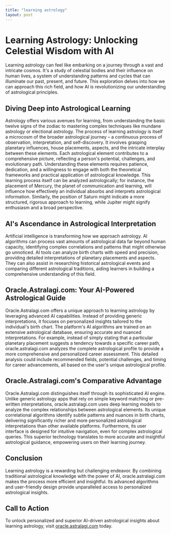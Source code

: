 ```yaml
---
title: "learning astrology"
layout: post
---
```


# Learning Astrology: Unlocking Celestial Wisdom with AI

Learning astrology can feel like embarking on a journey through a vast and intricate cosmos.  It's a study of celestial bodies and their influence on human lives, a system of understanding patterns and cycles that can illuminate our past, present, and future. This exploration delves into how we can approach this rich field, and how AI is revolutionizing our understanding of astrological principles.

## Diving Deep into Astrological Learning

Astrology offers various avenues for learning, from understanding the basic twelve signs of the zodiac to mastering complex techniques like mundane astrology or electional astrology. The process of learning astrology is itself a microcosm of the broader astrological journey – a continuous process of observation, interpretation, and self-discovery.  It involves grasping planetary influences, house placements, aspects, and the intricate interplay between these elements. Each astrological element contributes to a comprehensive picture, reflecting a person's potential, challenges, and evolutionary path. Understanding these elements requires patience, dedication, and a willingness to engage with both the theoretical frameworks and practical application of astrological knowledge. This learning process itself can be analyzed astrologically; for instance, the placement of Mercury, the planet of communication and learning, will influence how effectively an individual absorbs and interprets astrological information. Similarly, the position of Saturn might indicate a more structured, rigorous approach to learning, while Jupiter might signify enthusiasm and a broad perspective.

## AI's Ascendance in Astrological Interpretation

Artificial intelligence is transforming how we approach astrology. AI algorithms can process vast amounts of astrological data far beyond human capacity, identifying complex correlations and patterns that might otherwise go unnoticed.  AI tools can analyze birth charts with speed and precision, providing detailed interpretations of planetary placements and aspects. They can also assist in researching historical astrological events and comparing different astrological traditions, aiding learners in building a comprehensive understanding of this field.

## Oracle.Astralagi.com: Your AI-Powered Astrological Guide

Oracle.Astralagi.com offers a unique approach to learning astrology by leveraging advanced AI capabilities.  Instead of providing generic interpretations, it focuses on personalized insights tailored to the individual's birth chart.  The platform's AI algorithms are trained on an extensive astrological database, ensuring accurate and nuanced interpretations.  For example, instead of simply stating that a particular planetary placement suggests a tendency towards a specific career path, oracle.astralagi.com analyzes the complete astrological profile to provide a more comprehensive and personalized career assessment.  This detailed analysis could include recommended fields, potential challenges, and timing for career advancements, all based on the user's unique astrological profile.


## Oracle.Astralagi.com's Comparative Advantage

Oracle.Astralagi.com distinguishes itself through its sophisticated AI engine.  Unlike generic astrology apps that rely on simple keyword matching or pre-written interpretations, oracle.astralagi.com uses deep learning models to analyze the complex relationships between astrological elements. Its unique correlational algorithms identify subtle patterns and nuances in birth charts, delivering significantly richer and more personalized astrological interpretations than other available platforms. Furthermore, its user interface is designed for intuitive navigation, even for complex astrological queries.  This superior technology translates to more accurate and insightful astrological guidance, empowering users on their learning journey.


## Conclusion

Learning astrology is a rewarding but challenging endeavor.  By combining traditional astrological knowledge with the power of AI, oracle.astralagi.com makes the process more efficient and insightful. Its advanced algorithms and user-friendly design provide unparalleled access to personalized astrological insights.

## Call to Action

To unlock personalized and superior AI-driven astrological insights about learning astrology, visit [oracle.astralagi.com](https://oracle.astralagi.com) today.